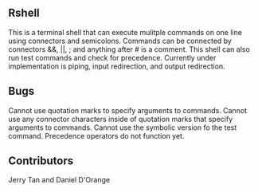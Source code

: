## Rshell


This is a terminal shell that can execute mulitple commands on one line using connectors and semicolons. Commands can be connected by connectors &&, ||, ; and anything after # is a comment. This shell can also run test commands and check for precedence. Currently under implementation is piping, input redirection, and output redirection.

## Bugs
Cannot use quotation marks to specify arguments to commands.
Cannot use any connector characters inside of quotation marks that specify arguments to commands.
Cannot use the symbolic version fo the test command.
Precedence operators do not function yet.

## Contributors

Jerry Tan and Daniel D'Orange
